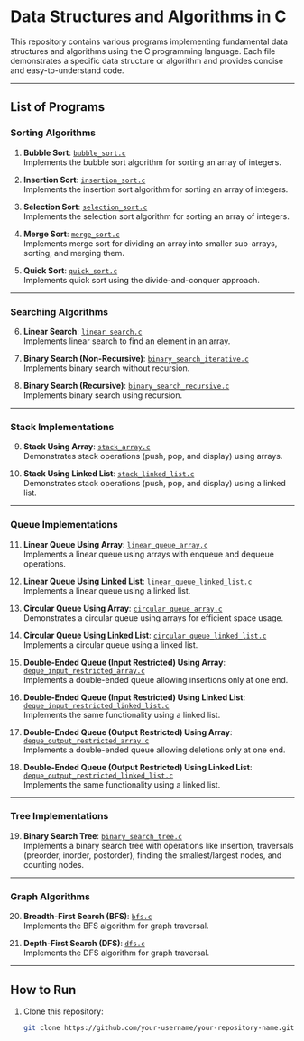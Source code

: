 # Data Structures and Algorithms in C

This repository contains various programs implementing fundamental data structures and algorithms using the C programming language. Each file demonstrates a specific data structure or algorithm and provides concise and easy-to-understand code.

---

## List of Programs

### Sorting Algorithms
1. **Bubble Sort**: [`bubble_sort.c`](bubble_sort.c)  
   Implements the bubble sort algorithm for sorting an array of integers.

2. **Insertion Sort**: [`insertion_sort.c`](insertion_sort.c)  
   Implements the insertion sort algorithm for sorting an array of integers.

3. **Selection Sort**: [`selection_sort.c`](selection_sort.c)  
   Implements the selection sort algorithm for sorting an array of integers.

4. **Merge Sort**: [`merge_sort.c`](merge_sort.c)  
   Implements merge sort for dividing an array into smaller sub-arrays, sorting, and merging them.

5. **Quick Sort**: [`quick_sort.c`](quick_sort.c)  
   Implements quick sort using the divide-and-conquer approach.

---

### Searching Algorithms
6. **Linear Search**: [`linear_search.c`](linear_search.c)  
   Implements linear search to find an element in an array.

7. **Binary Search (Non-Recursive)**: [`binary_search_iterative.c`](binary_search_iterative.c)  
   Implements binary search without recursion.

8. **Binary Search (Recursive)**: [`binary_search_recursive.c`](binary_search_recursive.c)  
   Implements binary search using recursion.

---

### Stack Implementations
9. **Stack Using Array**: [`stack_array.c`](stack_array.c)  
   Demonstrates stack operations (push, pop, and display) using arrays.

10. **Stack Using Linked List**: [`stack_linked_list.c`](stack_linked_list.c)  
    Demonstrates stack operations (push, pop, and display) using a linked list.

---

### Queue Implementations
11. **Linear Queue Using Array**: [`linear_queue_array.c`](linear_queue_array.c)  
    Implements a linear queue using arrays with enqueue and dequeue operations.

12. **Linear Queue Using Linked List**: [`linear_queue_linked_list.c`](linear_queue_linked_list.c)  
    Implements a linear queue using a linked list.

13. **Circular Queue Using Array**: [`circular_queue_array.c`](circular_queue_array.c)  
    Demonstrates a circular queue using arrays for efficient space usage.

14. **Circular Queue Using Linked List**: [`circular_queue_linked_list.c`](circular_queue_linked_list.c)  
    Implements a circular queue using a linked list.

15. **Double-Ended Queue (Input Restricted) Using Array**: [`deque_input_restricted_array.c`](deque_input_restricted_array.c)  
    Implements a double-ended queue allowing insertions only at one end.

16. **Double-Ended Queue (Input Restricted) Using Linked List**: [`deque_input_restricted_linked_list.c`](deque_input_restricted_linked_list.c)  
    Implements the same functionality using a linked list.

17. **Double-Ended Queue (Output Restricted) Using Array**: [`deque_output_restricted_array.c`](deque_output_restricted_array.c)  
    Implements a double-ended queue allowing deletions only at one end.

18. **Double-Ended Queue (Output Restricted) Using Linked List**: [`deque_output_restricted_linked_list.c`](deque_output_restricted_linked_list.c)  
    Implements the same functionality using a linked list.

---

### Tree Implementations
19. **Binary Search Tree**: [`binary_search_tree.c`](binary_search_tree.c)  
    Implements a binary search tree with operations like insertion, traversals (preorder, inorder, postorder), finding the smallest/largest nodes, and counting nodes.

---

### Graph Algorithms
20. **Breadth-First Search (BFS)**: [`bfs.c`](bfs.c)  
    Implements the BFS algorithm for graph traversal.

21. **Depth-First Search (DFS)**: [`dfs.c`](dfs.c)  
    Implements the DFS algorithm for graph traversal.

---

## How to Run

1. Clone this repository:
   ```bash
   git clone https://github.com/your-username/your-repository-name.git
